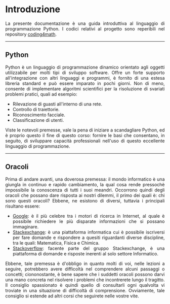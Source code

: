 # Introduzione

<div style="text-align: justify;"> 
La presente documentazione è una guida introduttiva al linguaggio di programmazione Python. I codici relativi al progetto sono reperibili nel repository <a href="https://github.com/cubocicloide/coding4math">coding4math</a>.
</div>

------
## Python

<div style="text-align: justify;"> 
Python è un linguaggio di programmazione dinamico orientato agli oggetti utilizzabile per molti tipi di sviluppo software. Offre un forte supporto all'integrazione con altri linguaggi e programmi, è fornito di una estesa libreria standard e può essere imparato in pochi giorni. Non di meno, consente di implementare algoritmi scientifici per la risoluzione di svariati problemi pratici, quali ad esempio:
</div>

* Rilevazione di guasti all'interno di una rete.
* Controllo di traiettorie.
* Riconoscimento facciale.
* Classificazione di utenti.

<div style="text-align: justify;">
Viste le notevoli premesse, vale la pena di iniziare a scandagliare Python, ed è proprio questo il fine di questo corso: fornire le basi che consentano, in seguito, di sviluppare capacità professionali nell'uso di questo eccellente linguaggio di programmazione.
</div>

------
## Oracoli

<div style="text-align: justify;">
Prima di andare avanti, una doverosa premessa: il mondo informatico è una giungla in continuo e rapido cambiamento, la qual cosa rende pressochè impossibile la conoscenza di tutti i suoi meandri. Occorrono quindi degli oracoli che possano dare risposta ai nostri dilemmi, il primo dei quali è: chi sono questi oracoli? Ebbene, ne esistono di diversi, tuttavia i principali risultano essere:
<ul>
    <li><a href="https://www.google.com/">Google</a>: è il più celebre tra i motori di ricerca in Internet, al quale è possibile richiedere le più disparate informazioni che si possano immaginare.</li>
    <li><a href="https://stackexchange.com/">Stackexchange</a>: è una piattaforma informatica cui è possibile iscriversi per fare domande e rispondere a quesiti riguardanti diverse discipline, tra le quali: Matematica, Fisica e Chimica.</li>
    <li><a href="https://stackoverflow.com/">Stackoverflow</a>: facente parte del gruppo Stackexchange, è una piattaforma di domande e risposte inerenti al solo settore Informatico.</li>
</ul>
Ebbene, tale premessa è d'obbligo in quanto molti di voi, nelle lezioni a seguire, potrebbero avere difficoltà nel comprendere alcuni passaggi o concetti; ciononostante, è bene sapere che i suddetti oracoli possono darvi una mano concreta nel risolvere i problemi che incontrerete lungo il tragitto. Il consiglio spassionato è quindi quello di consultarli ogni qualvolta vi troviate in una situazione di difficoltà di comprensione. Ovviamente, tale consiglio si estende ad altri corsi che seguirete nelle vostre vite.
</div>


